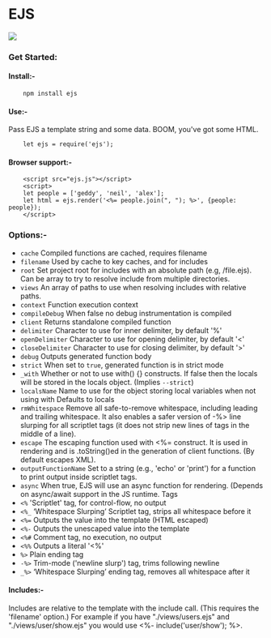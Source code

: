 # EJS

![](https://davyoung3.github.io/images/logos/ejs.png)

### Get Started:

#### Install:-
```
    npm install ejs
```

#### Use:-
Pass EJS a template string and some data. BOOM, you've got some HTML.
```
    let ejs = require('ejs');
```

#### Browser support:-
```
    <script src="ejs.js"></script>
    <script>
    let people = ['geddy', 'neil', 'alex'];
    let html = ejs.render('<%= people.join(", "); %>', {people: people});
    </script>
```

### Options:-

* `cache` Compiled functions are cached, requires filename
* `filename` Used by cache to key caches, and for includes
* `root` Set project root for includes with an absolute path (e.g, /file.ejs). Can be array to try to resolve include from multiple directories.
* `views` An array of paths to use when resolving includes with relative paths.
* `context` Function execution context
* `compileDebug` When false no debug instrumentation is compiled
* `client` Returns standalone compiled function
* `delimiter` Character to use for inner delimiter, by default '%'
* `openDelimiter` Character to use for opening delimiter, by default '<'
* `closeDelimiter` Character to use for closing delimiter, by default '>'
* `debug` Outputs generated function body
* `strict` When set to `true`, generated function is in strict mode
* `_with` Whether or not to use with() {} constructs. If false then the locals will be stored in the locals object. (Implies `--strict`)
* `localsName` Name to use for the object storing local variables when not using with Defaults to locals
* `rmWhitespace` Remove all safe-to-remove whitespace, including leading and trailing whitespace. It also enables a safer version of -%> line slurping for all scriptlet tags (it does not strip new lines of tags in the middle of a line).
* `escape` The escaping function used with <%= construct. It is used in rendering and is .toString()ed in the generation of client functions. (By default escapes XML).
* `outputFunctionName` Set to a string (e.g., 'echo' or 'print') for a function to print output inside scriptlet tags.
* `async` When true, EJS will use an async function for rendering. (Depends on async/await support in the JS runtime.
Tags
* `<%` 'Scriptlet' tag, for control-flow, no output
* `<%_` ‘Whitespace Slurping’ Scriptlet tag, strips all whitespace before it
* `<%=` Outputs the value into the template (HTML escaped)
* `<%-` Outputs the unescaped value into the template
* `<%#` Comment tag, no execution, no output
* `<%%` Outputs a literal '<%'
* `%>` Plain ending tag
* `-%>` Trim-mode ('newline slurp') tag, trims following newline
* `_%>` ‘Whitespace Slurping’ ending tag, removes all whitespace after it

#### Includes:-

 Includes are relative to the template with the include call. (This requires the 'filename' option.) For example if you have "./views/users.ejs" and "./views/user/show.ejs" you would use <%- include('user/show'); %>.

